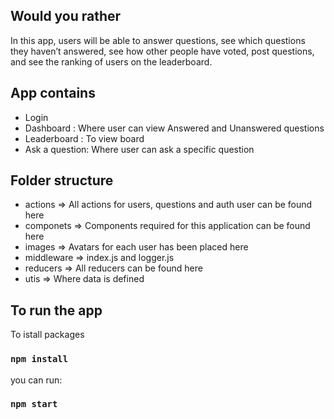 ## Would you rather
In this app, users will be able to answer questions, see which questions they haven’t answered, see how other people have voted, post questions, and see the ranking of users on the leaderboard.

## App contains
- Login
- Dashboard : Where user can view Answered and Unanswered questions
- Leaderboard : To view board
- Ask a question: Where user can ask a specific question

## Folder structure
- actions => All actions for users, questions and auth user can be found here
- componets => Components required for this application can be found here
- images => Avatars for each user has been placed here
- middleware => index.js and logger.js 
- reducers => All reducers can be found here
- utis => Where data is defined

## To run the app

To istall packages
### `npm install`

 you can run:

### `npm start`